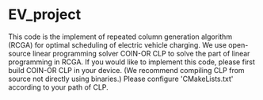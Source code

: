 # EV_project

This code is the implement of repeated column generation algorithm (RCGA) for optimal scheduling of electric vehicle charging. 
We use open-source linear programming solver COIN-OR CLP to solve the part of linear programming in RCGA.
If you would like to implement this code, please first build COIN-OR CLP in your device. (We recommend compiling CLP from source not directly using binaries.)
Please configure 'CMakeLists.txt' according to your path of CLP. 
